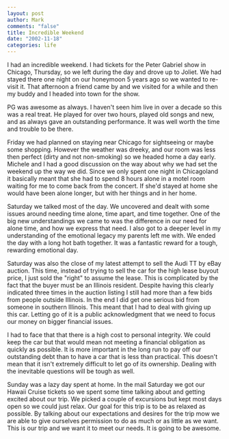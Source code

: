 ```yaml
--- 
layout: post
author: Mark
comments: "false"
title: Incredible Weekend
date: "2002-11-18"
categories: life
---
```

I had an incredible weekend. I had tickets for the Peter Gabriel show in Chicago, Thursday, so we left during the day and drove up to Joliet. We had stayed there one night on our honeymoon 5 years ago so we wanted to re-visit it. That afternoon a friend came by and we visited for a while and then my buddy and I headed into town for the show.

PG was awesome as always. I haven't seen him live in over a decade so this was a real treat. He played for over two hours, played old songs and new, and as always gave an outstanding performance. It was well worth the time and trouble to be there.

Friday we had planned on staying near Chicago for sightseeing or maybe some shopping. However the weather was dreeky, and our room was less then perfect (dirty and not non-smoking) so we headed home a day early. Michele and I had a good discussion on the way about why we had set the weekend up the way we did. Since we only spent one night in Chicagoland it basically meant that she had to spend 8 hours alone in a motel room waiting for me to come back from the concert. If she'd stayed at home she would have been alone longer, but with her things and in her home.

Saturday we talked most of the day. We uncovered and dealt with some issues around needing time alone, time apart, and time together. One of the big new understandings we came to was the difference in our need for alone time, and how we express that need. I also got to a deeper level in my understanding of the emotional legacy my parents left me with. We ended the day with a long hot bath together. It was a fantastic reward for a tough, rewarding emotional day.

Saturday was also the close of my latest attempt to sell the Audi TT by eBay auction. This time, instead of trying to sell the car for the high lease buyout price, I just sold the "right" to assume the lease. This is complicated by the fact that the buyer must be an Illinois resident. Despite having this clearly indicated three times in the auction listing I still had more than a few bids from people outside Illinois. In the end I did get one serious bid from someone in southern Illinois. This meant that I had to deal with giving up this car. Letting go of it is a public acknowledgment that we need to focus our money on bigger financial issues.

I had to face that that there is a high cost to personal integrity. We could keep the car but that would mean not meeting a financial obligation as quickly as possible. It is more important in the long run to pay off our outstanding debt than to have a car that is less than practical. This doesn't mean that it isn't extremely difficult to let go of its ownership. Dealing with the inevitable questions will be tough as well.

Sunday was a lazy day spent at home. In the mail Saturday we got our Hawaii Cruise tickets so we spent some time talking about and getting excited about our trip. We picked a couple of excursions but kept most days open so we could just relax. Our goal for this trip is to be as relaxed as possible. By talking about our expectations and desires for the trip mow we are able to give ourselves permission to do as much or as little as we want. This is our trip and we want it to meet our needs. It is going to be awesome.
